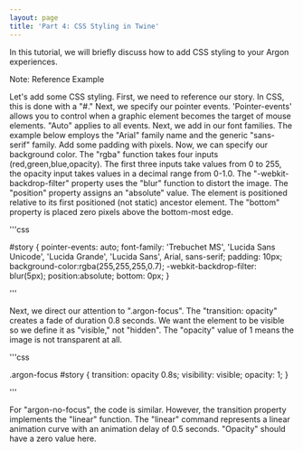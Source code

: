 ```yaml
---
layout: page
title: 'Part 4: CSS Styling in Twine'
---
```


In this tutorial, we will briefly discuss how to add CSS styling to your Argon experiences.

Note: Reference Example

Let's add some CSS styling. First, we need to reference our story. In CSS, this is done with a "#." Next, we specify our pointer events. 'Pointer-events' allows you to control when a graphic element becomes the target of mouse elements. "Auto" applies to all events. Next, we add in our font families. The example below employs the "Arial" family name and the generic "sans-serif" family. Add some padding with pixels. Now, we can specify our background color. The "rgba" function takes four inputs (red,green,blue,opacity). The first three inputs take values from 0 to 255, the opacity input takes values in a decimal range from 0-1.0. The "-webkit-backdrop-filter" property uses the "blur" function to distort the image. The "position" property assigns an "absolute" value. The element is positioned relative to its first positioned (not static) ancestor element. The "bottom" property is placed zero pixels above the bottom-most edge. 

'''css

#story {
  pointer-events: auto;
  font-family: 'Trebuchet MS', 'Lucida Sans Unicode', 'Lucida Grande', 'Lucida Sans', Arial, sans-serif;
  padding: 10px;
  background-color:rgba(255,255,255,0.7);
  -webkit-backdrop-filter: blur(5px);
  position:absolute;
  bottom: 0px;
}

'''

Next, we direct our attention to ".argon-focus". The "transition: opacity" creates a fade of duration 0.8 seconds. We want the element to be visible so we define it as "visible," not "hidden". The "opacity" value of 1 means the image is not transparent at all. 

'''css 

.argon-focus #story {
  transition: opacity 0.8s;
  visibility: visible;
  opacity: 1; 
}

'''

For "argon-no-focus", the code is similar. However, the transition property implements the "linear" function. The "linear" command represents a linear animation curve with an animation delay of 0.5 seconds. "Opacity" should have a zero value here.  
